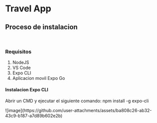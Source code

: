 <h1>Travel App</h1>

<h2>Proceso de instalacion</h2>
<br>

<h3>Requisitos</h3>
<ol>
  <li>NodeJS</li>
  <li>VS Code</li>
  <li>Expo CLI</li>
  <li>Aplicacion movil Expo Go</li>
</ol>

<h4>Instalacion Expo CLI</h4>
<p>Abrir un CMD y ejecutar el siguiente comando: npm install -g expo-cli</p>
![image](https://github.com/user-attachments/assets/ba808c26-ab32-43c9-b187-a7d89b602e2b)
